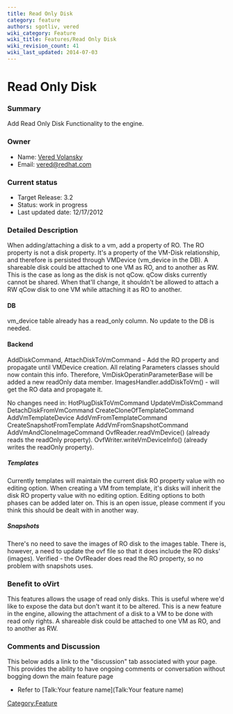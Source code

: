 ```yaml
---
title: Read Only Disk
category: feature
authors: sgotliv, vered
wiki_category: Feature
wiki_title: Features/Read Only Disk
wiki_revision_count: 41
wiki_last_updated: 2014-07-03
---
```


# Read Only Disk

### Summary

Add Read Only Disk Functionality to the engine.

### Owner

*   Name: [Vered Volansky](User:vvolansk)
*   Email: vered@redhat.com

### Current status

*   Target Release: 3.2
*   Status: work in progress
*   Last updated date: 12/17/2012

### Detailed Description

When adding/attaching a disk to a vm, add a property of RO. The RO property is not a disk property. It's a property of the VM-Disk relationship, and therefore is persisted through VMDevice (vm_device in the DB). A shareable disk could be attached to one VM as RO, and to another as RW. This is the case as long as the disk is not qCow. qCow disks currently cannot be shared. When that'll change, it shouldn't be allowed to attach a RW qCow disk to one VM while attaching it as RO to another.

#### DB

vm_device table already has a read_only column. No update to the DB is needed.

#### Backend

AddDiskCommand, AttachDiskToVmCommand - Add the RO property and propagate until VMDevice creation. All relating Parameters classes should now contain this info. Therefore, VmDiskOperatinParameterBase will be added a new readOnly data member. ImagesHandler.addDiskToVm() - will get the RO data and propagate it.

No changes need in: HotPlugDiskToVmCommand UpdateVmDiskCommand DetachDiskFromVmCommand CreateCloneOfTemplateCommand AddVmTemplateDevice AddVmFromTemplateCommand CreateSnapshotFromTemplate AddVmFromSnapshotCommand AddVmAndCloneImageCommand OvfReader.readVmDevice() (already reads the readOnly property). OvfWriter.writeVmDeviceInfo() (already writes the readOnly property).

##### Templates

Currently templates will maintain the current disk RO property value with no editing option. When creating a VM from template, it's disks will inherit the disk RO property value with no editing option. Editing options to both phases can be added later on. This is an open issue, please comment if you think this should be dealt with in another way.

##### Snapshots

There's no need to save the images of RO disk to the images table. There is, however, a need to update the ovf file so that it does include the RO disks' (images). Verified - the OvfReader does read the RO property, so no problem with snapshots uses.

### Benefit to oVirt

This features allows the usage of read only disks. This is useful where we'd like to expose the data but don't want it to be altered. This is a new feature in the engine, allowing the attachment of a disk to a VM to be done with read only rights. A shareable disk could be attached to one VM as RO, and to another as RW.

### Comments and Discussion

This below adds a link to the "discussion" tab associated with your page. This provides the ability to have ongoing comments or conversation without bogging down the main feature page

*   Refer to [Talk:Your feature name](Talk:Your feature name)

<Category:Feature>
